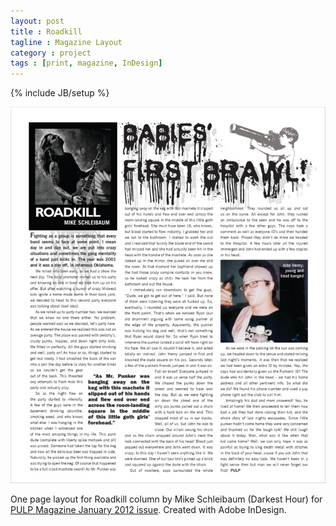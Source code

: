 ```yaml
---
layout: post
title : Roadkill
tagline : Magazine Layout
category : project
tags : [print, magazine, InDesign]
---
```

{% include JB/setup %}

![Roadkill](/assets/images/roadkill.jpg)

One page layout for Roadkill column by Mike Schleibaum (Darkest Hour) for [PULP Magazine January 2012 issue](http://pulpmagazinelive.com/issues/2012). Created with Adobe InDesign. 